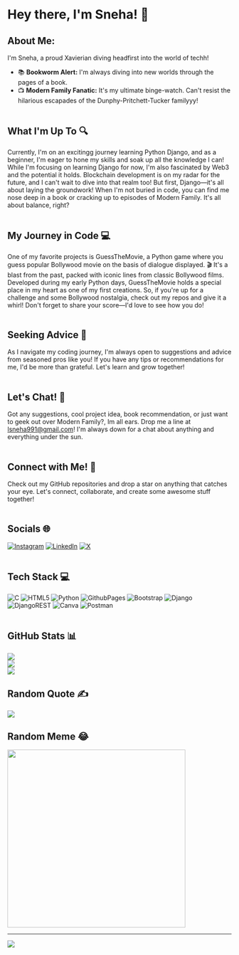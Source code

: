 # Hey there, I'm Sneha! 👋
## About Me:
I'm Sneha, a proud Xavierian diving headfirst into the world of techh! 

- 📚 **Bookworm Alert:** I'm always diving into new worlds through the pages of a book.<br>
- 📺 **Modern Family Fanatic:** It's my ultimate binge-watch. Can't resist the hilarious escapades of the Dunphy-Pritchett-Tucker familyyy!<br><br>

## What I'm Up To 🔍 
Currently, I'm on an excitingg journey learning Python Django, and as a beginner, I'm eager to hone my skills and soak up all the knowledge I can! While I'm focusing on learning Django for now, I'm also fascinated by Web3 and the potential it holds. Blockchain development is on my radar for the future, and I can't wait to dive into that realm too! But first, Django—it's all about laying the groundwork! When I'm not buried in code, you can find me nose deep in a book or cracking up to episodes of Modern Family. It's all about balance, right? <br><br>

## My Journey in Code  💻
One of my favorite projects is GuessTheMovie, a Python game where you guess popular Bollywood movie on the basis of dialogue displayed. 🎬 It's a blast from the past, packed with iconic lines from classic Bollywood films. Developed during my early Python days, GuessTheMovie holds a special place in my heart as one of my first creations. So, if you're up for a challenge and some Bollywood nostalgia, check out my repos and give it a whirl! Don't forget to share your score—I'd love to see how you do!<br><br>

## Seeking Advice 🌱
As I navigate my coding journey, I'm always open to suggestions and advice from seasoned pros like you! If you have any tips or recommendations for me, I'd be more than grateful. Let's learn and grow together! <br><br>

## Let's Chat! 💬
Got any suggestions, cool project idea, book recommendation, or just want to geek out over Modern Family?, Im all ears. Drop me a line at [lsneha991@gmail.com](mailto:lsneha991@gmail.com)! I'm always down for a chat about anything and everything under the sun.<br><br>

## Connect with Me! 🤝
Check out my GitHub repositories and drop a star on anything that catches your eye. Let's connect, collaborate, and create some awesome stuff together! <br><br>


## Socials 🌐
[![Instagram](https://img.shields.io/badge/Instagram-%23E4405F.svg?logo=Instagram&logoColor=white)](https://instagram.com/typicaleoxx) [![LinkedIn](https://img.shields.io/badge/LinkedIn-%230077B5.svg?logo=linkedin&logoColor=white)](https://linkedin.com/in/snehalama) [![X](https://img.shields.io/badge/X-black.svg?logo=X&logoColor=white)](https://x.com/typicaleoxx) <br><br>


## Tech Stack 💻 
![C](https://img.shields.io/badge/c-%2300599C.svg?style=for-the-badge&logo=c&logoColor=white) ![HTML5](https://img.shields.io/badge/html5-%23E34F26.svg?style=for-the-badge&logo=html5&logoColor=white) ![Python](https://img.shields.io/badge/python-3670A0?style=for-the-badge&logo=python&logoColor=ffdd54) ![GithubPages](https://img.shields.io/badge/github%20pages-121013?style=for-the-badge&logo=github&logoColor=white) ![Bootstrap](https://img.shields.io/badge/bootstrap-%238511FA.svg?style=for-the-badge&logo=bootstrap&logoColor=white) ![Django](https://img.shields.io/badge/django-%23092E20.svg?style=for-the-badge&logo=django&logoColor=white) ![DjangoREST](https://img.shields.io/badge/DJANGO-REST-ff1709?style=for-the-badge&logo=django&logoColor=white&color=ff1709&labelColor=gray) ![Canva](https://img.shields.io/badge/Canva-%2300C4CC.svg?style=for-the-badge&logo=Canva&logoColor=white) ![Postman](https://img.shields.io/badge/Postman-FF6C37?style=for-the-badge&logo=postman&logoColor=white)<br><br>


## GitHub Stats 📊
![](https://github-readme-stats.vercel.app/api?username=typicaleoxx&theme=tokyonight&hide_border=false&include_all_commits=false&count_private=false)<br/>
![](https://github-readme-streak-stats.herokuapp.com/?user=typicaleoxx&theme=tokyonight&hide_border=false)<br/>
![](https://github-readme-stats.vercel.app/api/top-langs/?username=typicaleoxx&theme=tokyonight&hide_border=false&include_all_commits=false&count_private=false&layout=compact)

## Random Quote ✍️
![](https://quotes-github-readme.vercel.app/api?type=horizontal&theme=tokyonight)

## Random Meme 😂 
<img src='https://randommeme-five.vercel.app/' style="height: 400px;"/>

---
[![](https://visitcount.itsvg.in/api?id=typicaleoxx&icon=0&color=0)](https://visitcount.itsvg.in)

